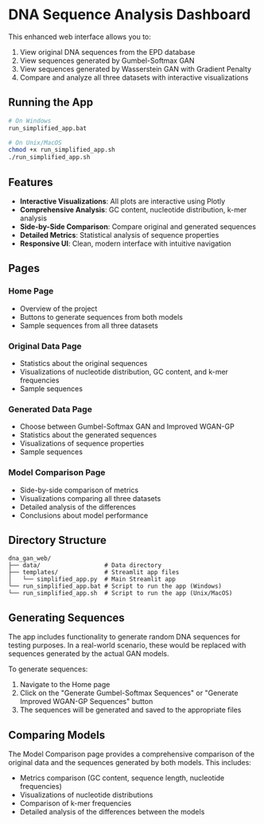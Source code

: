 # DNA Sequence Analysis Dashboard

This enhanced web interface allows you to:

1. View original DNA sequences from the EPD database
2. View sequences generated by Gumbel-Softmax GAN
3. View sequences generated by Wasserstein GAN with Gradient Penalty
4. Compare and analyze all three datasets with interactive visualizations

## Running the App

```bash
# On Windows
run_simplified_app.bat

# On Unix/MacOS
chmod +x run_simplified_app.sh
./run_simplified_app.sh
```

## Features

- **Interactive Visualizations**: All plots are interactive using Plotly
- **Comprehensive Analysis**: GC content, nucleotide distribution, k-mer analysis
- **Side-by-Side Comparison**: Compare original and generated sequences
- **Detailed Metrics**: Statistical analysis of sequence properties
- **Responsive UI**: Clean, modern interface with intuitive navigation

## Pages

### Home Page
- Overview of the project
- Buttons to generate sequences from both models
- Sample sequences from all three datasets

### Original Data Page
- Statistics about the original sequences
- Visualizations of nucleotide distribution, GC content, and k-mer frequencies
- Sample sequences

### Generated Data Page
- Choose between Gumbel-Softmax GAN and Improved WGAN-GP
- Statistics about the generated sequences
- Visualizations of sequence properties
- Sample sequences

### Model Comparison Page
- Side-by-side comparison of metrics
- Visualizations comparing all three datasets
- Detailed analysis of the differences
- Conclusions about model performance

## Directory Structure

```
dna_gan_web/
├── data/                  # Data directory
├── templates/             # Streamlit app files
│   └── simplified_app.py  # Main Streamlit app
└── run_simplified_app.bat # Script to run the app (Windows)
└── run_simplified_app.sh  # Script to run the app (Unix/MacOS)
```

## Generating Sequences

The app includes functionality to generate random DNA sequences for testing purposes. In a real-world scenario, these would be replaced with sequences generated by the actual GAN models.

To generate sequences:
1. Navigate to the Home page
2. Click on the "Generate Gumbel-Softmax Sequences" or "Generate Improved WGAN-GP Sequences" button
3. The sequences will be generated and saved to the appropriate files

## Comparing Models

The Model Comparison page provides a comprehensive comparison of the original data and the sequences generated by both models. This includes:
- Metrics comparison (GC content, sequence length, nucleotide frequencies)
- Visualizations of nucleotide distributions
- Comparison of k-mer frequencies
- Detailed analysis of the differences between the models
